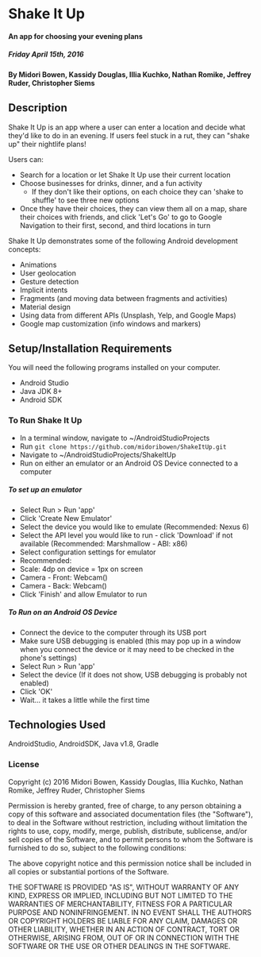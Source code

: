 # Shake It Up

#### An app for choosing your evening plans

##### Friday April 15th, 2016

#### By Midori Bowen, Kassidy Douglas, Illia Kuchko, Nathan Romike, Jeffrey Ruder, Christopher Siems

## Description

Shake It Up is an app where a user can enter a location and decide what they'd like to do in an evening. If users feel stuck in a rut, they can "shake up" their nightlife plans!

Users can:
* Search for a location or let Shake It Up use their current location
* Choose businesses for drinks, dinner, and a fun activity
  * If they don't like their options, on each choice they can 'shake to shuffle' to see three new options
* Once they have their choices, they can view them all on a map, share their choices with friends, and click 'Let's Go' to go to Google Navigation to their first, second, and third locations in turn

Shake It Up demonstrates some of the following Android development concepts:

* Animations
* User geolocation
* Gesture detection
* Implicit intents
* Fragments (and moving data between fragments and activities)
* Material design
* Using data from different APIs (Unsplash, Yelp, and Google Maps)
* Google map customization (info windows and markers)

## Setup/Installation Requirements
You will need the following programs installed on your computer.
* Android Studio
* Java JDK 8+
* Android SDK

### To Run Shake It Up
* In a terminal window, navigate to ~/AndroidStudioProjects
* Run `git clone https://github.com/midoribowen/ShakeItUp.git`
* Navigate to ~/AndroidStudioProjects/ShakeItUp
* Run on either an emulator or an Android OS Device connected to a computer

##### To set up an emulator
* Select Run > Run 'app'
* Click 'Create New Emulator'
* Select the device you would like to emulate (Recommended: Nexus 6)
* Select the API level you would like to run - click 'Download' if not available (Recommended: Marshmallow - ABI: x86)
* Select configuration settings for emulator
 * Recommended:
 * Scale: 4dp on device = 1px on screen
 * Camera - Front: Webcam()
 * Camera - Back: Webcam()
* Click 'Finish' and allow Emulator to run

##### To Run on an Android OS Device
* Connect the device to the computer through its USB port
* Make sure USB debugging is enabled (this may pop up in a window when you connect the device or it may need to be checked in the phone's settings)
* Select Run > Run 'app'
* Select the device (If it does not show, USB debugging is probably not enabled)
* Click 'OK'
* Wait... it takes a little while the first time

## Technologies Used

AndroidStudio, AndroidSDK, Java v1.8, Gradle

### License
Copyright (c) 2016 Midori Bowen, Kassidy Douglas, Illia Kuchko, Nathan Romike, Jeffrey Ruder, Christopher Siems

Permission is hereby granted, free of charge, to any person obtaining a copy of this software and associated documentation files (the "Software"), to deal in the Software without restriction, including without limitation the rights to use, copy, modify, merge, publish, distribute, sublicense, and/or sell copies of the Software, and to permit persons to whom the Software is furnished to do so, subject to the following conditions:

The above copyright notice and this permission notice shall be included in all copies or substantial portions of the Software.

THE SOFTWARE IS PROVIDED "AS IS", WITHOUT WARRANTY OF ANY KIND, EXPRESS OR IMPLIED, INCLUDING BUT NOT LIMITED TO THE WARRANTIES OF MERCHANTABILITY, FITNESS FOR A PARTICULAR PURPOSE AND NONINFRINGEMENT. IN NO EVENT SHALL THE AUTHORS OR COPYRIGHT HOLDERS BE LIABLE FOR ANY CLAIM, DAMAGES OR OTHER LIABILITY, WHETHER IN AN ACTION OF CONTRACT, TORT OR OTHERWISE, ARISING FROM, OUT OF OR IN CONNECTION WITH THE SOFTWARE OR THE USE OR OTHER DEALINGS IN THE SOFTWARE.
